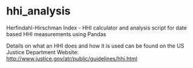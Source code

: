 # hhi_analysis

Herfindahl-Hirschman Index - HHI calculator and analysis script for date based HHI measurements using Pandas

Details on what an HHI does and how it is used can be found on the US Justice Department Website: http://www.justice.gov/atr/public/guidelines/hhi.html
